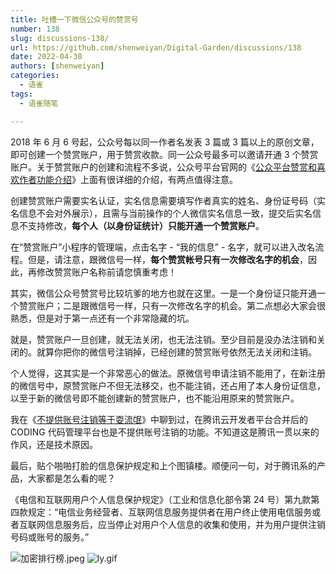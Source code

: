 ```yaml
---
title: 吐槽一下微信公众号的赞赏号
number: 138
slug: discussions-138/
url: https://github.com/shenweiyan/Digital-Garden/discussions/138
date: 2022-04-30
authors: [shenweiyan]
categories: 
  - 语雀
tags: 
  - 语雀随笔

---
```


2018 年 6 月 6 号起，公众号每以同一作者名发表 3 篇或 3 篇以上的原创文章，即可创建一个赞赏账户，用于赞赏收款。同一公众号最多可以邀请开通 3 个赞赏账户。关于赞赏账户的创建和流程不多说，公众号平台官网的《[公众平台赞赏和喜欢作者功能介绍](https://kf.qq.com/faq/170110yueMvA170110iIn2uI.html)》上面有很详细的介绍，有两点值得注意。

<!-- more -->

创建赞赏账户需要实名认证，实名信息需要填写作者真实的姓名、身份证号码（实名信息不会对外展示），且需与当前操作的个人微信实名信息一致，提交后实名信息不支持修改，**每个人（以身份证统计）只能开通一个赞赏账户**。

在“赞赏账户”小程序的管理端，点击名字 - “我的信息” - 名字，就可以进入改名流程。但是，请注意，跟微信号一样，**每个赞赏帐号只有一次修改名字的机会**，因此，再修改赞赏账户名称前请您慎重考虑！

其实，微信公众号赞赏号比较坑爹的地方也就在这里。一是一个身份证只能开通一个赞赏账户；二是跟微信号一样，只有一次修改名字的机会。第二点想必大家会很熟悉，但是对于第一点还有一个非常隐藏的坑。

就是，赞赏账户一旦创建，就无法关闭，也无法注销。至少目前是没办法注销和关闭的。就算你把你的微信号注销掉，已经创建的赞赏账号依然无法关闭和注销。

个人觉得，这其实是一个非常恶心的做法。原微信号申请注销不能用了，在新注册的微信号中，原赞赏账户不但无法移交，也不能注销，还占用了本人身份证信息，以至于新的微信号即不能创建新的赞赏账户，也不能沿用原来的赞赏账户。

我在《[不提供账号注销等于耍流氓](https://www.yuque.com/shenweiyan/cookbook/coding-cancel-account)》中聊到过，在腾讯云开发者平台合并后的 CODING 代码管理平台也是不提供账号注销的功能。不知道这是腾讯一贯以来的作风，还是技术原因。

最后，贴个啪啪打脸的信息保护规定和上个图镇楼。顺便问一句，对于腾讯系的产品，大家都是怎么看的呢？

《电信和互联网用户个人信息保护规定》（工业和信息化部令第 24 号）第九款第四款规定：“电信业务经营者、互联网信息服务提供者在用户终止使用电信服务或者互联网信息服务后，应当停止对用户个人信息的收集和使用，并为用户提供注销号码或账号的服务。”

![加密排行榜.jpeg](https://shub.weiyan.tech/yuque/elog-notebook-img/FpvGiW6UG9GQL2ZH5BgzALf-16L3.jpeg)
![ly.gif](https://shub.weiyan.tech/yuque/elog-notebook-img/FlMO8jnjfaW7QalT7nyPkxQ4d37w.gif)

<script src="https://giscus.app/client.js"
	data-repo="shenweiyan/Digital-Garden"
	data-repo-id="R_kgDOKgxWlg"
	data-mapping="number"
	data-term="138"
	data-reactions-enabled="1"
	data-emit-metadata="0"
	data-input-position="bottom"
	data-theme="light"
	data-lang="zh-CN"
	crossorigin="anonymous"
	async>
</script>
